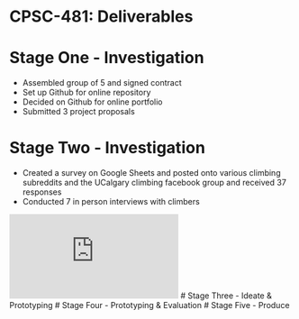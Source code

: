 # CPSC-481: Deliverables

# Stage One - Investigation
- Assembled group of 5 and signed contract
- Set up Github for online repository
- Decided on Github for online portfolio
- Submitted 3 project proposals

# Stage Two - Investigation
- Created a survey on Google Sheets and posted onto various climbing subreddits and the UCalgary climbing facebook group and received 37 responses 
- Conducted 7 in person interviews with climbers
<embed src="https://jeffshen18.github.io/CPSC-481-Fall-2019/stage2Setter%20(1).pdf" type="application/pdf" />
# Stage Three - Ideate & Prototyping
# Stage Four - Prototyping & Evaluation
# Stage Five - Produce
